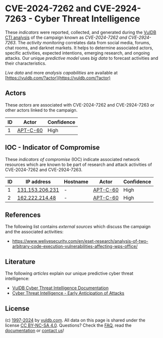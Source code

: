 # CVE⁠-⁠2024⁠-⁠7262 and CVE-2924-7263 - Cyber Threat Intelligence

These _indicators_ were reported, collected, and generated during the [VulDB CTI analysis](https://vuldb.com/?kb.cti) of the campaign known as _CVE⁠-⁠2024⁠-⁠7262 and CVE-2924-7263_. The _activity monitoring_ correlates data from social media, forums, chat rooms, and darknet markets. It helps to determine associated actors, specific activities, expected intentions, emerging research, and ongoing attacks. Our unique _predictive model_ uses _big data_ to forecast activities and their characteristics.

_Live data_ and more _analysis capabilities_ are available at [https://vuldb.com/?actor](https://vuldb.com/?actor)

## Actors

These _actors_ are associated with CVE⁠-⁠2024⁠-⁠7262 and CVE-2924-7263 or other actors linked to the campaign.

ID | Actor | Confidence
-- | ----- | ----------
1 | [APT-C-60](https://vuldb.com/?actor.apt-c-60) | High

## IOC - Indicator of Compromise

These _indicators of compromise_ (IOC) indicate associated network resources which are known to be part of research and attack activities of CVE⁠-⁠2024⁠-⁠7262 and CVE-2924-7263.

ID | IP address | Hostname | Actor | Confidence
-- | ---------- | -------- | ----- | ----------
1 | [131.153.206.231](https://vuldb.com/?ip.131.153.206.231) | - | [APT-C-60](https://vuldb.com/?actor.apt-c-60) | High
2 | [162.222.214.48](https://vuldb.com/?ip.162.222.214.48) | - | [APT-C-60](https://vuldb.com/?actor.apt-c-60) | High

## References

The following list contains _external sources_ which discuss the campaign and the associated activities:

* https://www.welivesecurity.com/en/eset-research/analysis-of-two-arbitrary-code-execution-vulnerabilities-affecting-wps-office/

## Literature

The following _articles_ explain our unique predictive cyber threat intelligence:

* [VulDB Cyber Threat Intelligence Documentation](https://vuldb.com/?kb.cti)
* [Cyber Threat Intelligence - Early Anticipation of Attacks](https://www.scip.ch/en/?labs.20201022)

## License

(c) [1997-2024](https://vuldb.com/?kb.changelog) by [vuldb.com](https://vuldb.com/?kb.about). All data on this page is shared under the license [CC BY-NC-SA 4.0](https://creativecommons.org/licenses/by-nc-sa/4.0/). Questions? Check the [FAQ](https://vuldb.com/?kb.faq), read the [documentation](https://vuldb.com/?kb) or [contact us](https://vuldb.com/?contact)!
